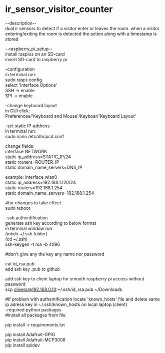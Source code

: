 # ir_sensor_visitor_counter
--description--  
dual ir sensors to detect if a visitor enter or leaves the room. when a visitor entering/exiting the room is detected the action along with a timestamp is stored

--raspberry_pi_setup--  
install raspios on an SD-card  
insert SD-card to raspberry pi

-configuration  
in terminal run:  
sudo raspi-config  
select 'Interface Options'  
SSH -> enable  
SPI -> enable

-change keyboard layout  
in GUI click:  
Preferences/'Keyboard and Mouse'/Keyboar/'Keyboard Layout'

-set static IP-address  
in terminal run:  
sudo nano /etc/dhcpcd.conf

change fields:  
interface NETWORK  
static ip_address=STATIC_IP/24  
static routers=ROUTER_IP  
static domain_name_servers=DNS_IP

example:
interface wlan0  
static ip_address=192.168.1.120/24  
static routers=192.168.1.254  
static domain_name_servers=192.168.1.254

#for changes to take effect  
sudo reboot

-ssh authentification  
generate ssh key according to below format  
in terminal window run  
(mkdir ~/.ssh folder)  
(cd ~/.ssh)  
ssh-keygen -t rsa -b 4096

#don't give any the key any name nor password  

cat id_rsa.pub  
add ssh key .pub to github

add ssh key to client laptop for smooth raspberry pi access without password  
scp olivers@192.168.0.10:~/.ssh/id_rsa.pub ~/Downloads

#if problem with authentification locate 'known_hosts' file and delete same ip adress key in ~/.ssh/known_hosts on local laptop (client)  
-required python packages  
#install all packages from file

pip install -r requirements.txt

pip install Adafruit-GPIO  
pip install Adafruit-MCP3008  
pip install spidev  